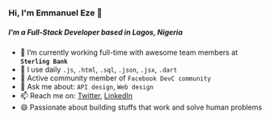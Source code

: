 ### Hi, I'm Emmanuel Eze 👋

##### I'm a Full-Stack Developer based in Lagos, Nigeria

- 🔭 I’m currently working full-time with awesome team members at **`Sterling Bank`**
- 🌱 I use daily `.js`, `.html`, `.sql`, `.json`, `.jsx`, `.dart`
- 👯 Active community member of `Facebook DevC community`
- 💬 Ask me about: `API design`, `Web design`
- 📫 Reach me on: [Twitter](https://twitter.com/chinazoemmanuel), [LinkedIn](https://www.linkedin.com/in/emmanuel-eze-99026a163)
- 😄 Passionate about building stuffs that work and solve human problems
